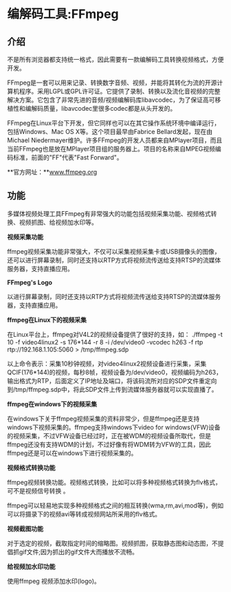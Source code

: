 # 编解码工具:FFmpeg

## 介绍

不是所有浏览器都支持统一格式，因此需要有一款编解码工具转换视频格式，方便开发。

FFmpeg是一套可以用来记录、转换数字音频、视频，并能将其转化为流的开源计算机程序。采用LGPL或GPL许可证。它提供了录制、转换以及流化音视频的完整解决方案。它包含了非常先进的音频/视频编解码库libavcodec，为了保证高可移植性和编解码质量，libavcodec里很多codec都是从头开发的。

FFmpeg在Linux平台下开发，但它同样也可以在其它操作系统环境中编译运行，包括Windows、Mac OS X等。这个项目最早由Fabrice Bellard发起，现在由Michael Niedermayer维护。许多FFmpeg的开发人员都来自MPlayer项目，而且当前FFmpeg也是放在MPlayer项目组的服务器上。项目的名称来自MPEG视频编码标准，前面的"FF"代表"Fast Forward"。

**官方网址：**www.ffmpeg.org


## 功能


多媒体视频处理工具FFmpeg有非常强大的功能包括视频采集功能、视频格式转换、视频抓图、给视频加水印等。

**视频采集功能**

ffmpeg视频采集功能非常强大，不仅可以采集视频采集卡或USB摄像头的图像，还可以进行屏幕录制，同时还支持以RTP方式将视频流传送给支持RTSP的流媒体服务器，支持直播应用。

**FFmpeg's Logo**

以进行屏幕录制，同时还支持以RTP方式将视频流传送给支持RTSP的流媒体服务器，支持直播应用。

**ffmpeg在Linux下的视频采集**

在Linux平台上，ffmpeg对V4L2的视频设备提供了很好的支持，如：
./ffmpeg -t 10 -f video4linux2 -s 176*144 -r 8 -i /dev/video0 -vcodec h263 -f rtp rtp://192.168.1.105:5060 > /tmp/ffmpeg.sdp

以上命令表示：采集10秒钟视频，对video4linux2视频设备进行采集，采集QCIF(176*144)的视频，每秒8帧，视频设备为/dev/video0，视频编码为h263，输出格式为RTP，后面定义了IP地址及端口，将该码流所对应的SDP文件重定向到/tmp/ffmpeg.sdp中，将此SDP文件上传到流媒体服务器就可以实现直播了。

**ffmpeg在windows下的视频采集**

在windows下关于ffmpeg视频采集的资料非常少，但是ffmpeg还是支持windows下视频采集的。ffmpeg支持windows下video for windows(VFW)设备的视频采集，不过VFW设备已经过时，正在被WDM的视频设备所取代，但是ffmpeg还没有支持WDM的计划，不过好像有将WDM转为VFW的工具，因此ffmpeg还是可以在windows下进行视频采集的。

**视频格式转换功能**

ffmpeg视频转换功能。视频格式转换，比如可以将多种视频格式转换为flv格式，可不是视频信号转换 。

ffmpeg可以轻易地实现多种视频格式之间的相互转换(wma,rm,avi,mod等)，例如可以将摄录下的视频avi等转成视频网站所采用的flv格式。

**视频截图功能**

对于选定的视频，截取指定时间的缩略图。视频抓图，获取静态图和动态图，不提倡抓gif文件;因为抓出的gif文件大而播放不流畅。

**给视频加水印功能**

使用ffmpeg 视频添加水印(logo)。
